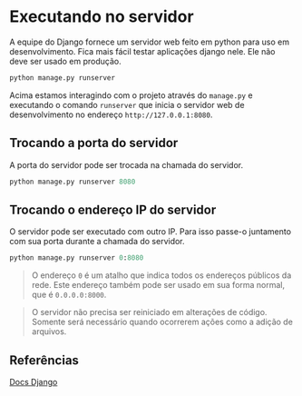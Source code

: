 # Executando no servidor
  
A equipe do Django fornece um servidor web feito em python para uso em desenvolvimento. Fica mais fácil testar aplicações django nele. Ele não deve ser usado em produção.
  
```py
python manage.py runserver
```
  
Acima estamos interagindo com o projeto através do `manage.py` e executando o comando `runserver` que inicia o servidor web de desenvolvimento no endereço `http://127.0.0.1:8080`.
  
## Trocando a porta do servidor
  
A porta do servidor pode ser trocada na chamada do servidor.
  
```py
python manage.py runserver 8080
```
  
## Trocando o endereço IP do servidor
  
O servidor pode ser executado com outro IP. Para isso passe-o juntamento com sua porta durante a chamada do servidor.
  
```py
python manage.py runserver 0:8080
```
  
> O endereço `0` é um atalho que indica todos os endereços públicos da rede. Este endereço também pode ser usado em sua forma normal, que é `0.0.0.0:8000`.
  
> O servidor não precisa ser reiniciado em alterações de código. Somente será necessário quando ocorrerem ações como a adição de arquivos.
  
## Referências
  
[Docs Django](https://docs.djangoproject.com/pt-br/2.0/intro/tutorial01/)  